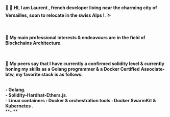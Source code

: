 
<br>

 👋 👋   **HI, I am Laurent , french developer living near the charming city of Versailles, soon to relocate in the swiss Alps !**.   ⛷     <br>
 <br>
 <br>
 
 
 👀 **My main professional interests & endeavours are in the field of Blockchains Architecture**. <br>
 <br>
 <br>
 
 

🌱  **My peers say that I have  currently a confirmed  solidity level & currently honing my skills as a Golang programmer & a Docker Certified**
    **Associate- btw, my favorite stack is as follows:**<br>
<br>


**- Golang**.<br>
**- Solidity-Hardhat-Ethers.js**.<br>
**- Linux containers : Docker & orchestration tools : Docker SwarmKit & Kubernetes** .<br>
**- **<br>

<br>
<br>



